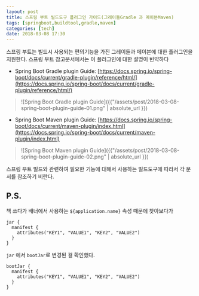 ```yaml
---
layout: post
title: 스프링 부트 빌드도구 플러그인 가이드(그레이들Gradle 과 메이븐Maven)
tags: [springboot,buildtool,gradle,maven]
categories: [tech]
date: 2018-03-08 17:30
---
```


스프링 부트는 빌드시 사용되는 편의기능을 가진 그레이들과 메이븐에 대한 플러그인을 지원한다. 스프링 부트 참고문서에서는 이 플러그인에 대한 설명이 빈약하다

* Spring Boot Gradle plugin Guide:
[https://docs.spring.io/spring-boot/docs/current/gradle-plugin/reference/html/](https://docs.spring.io/spring-boot/docs/current/gradle-plugin/reference/html/)
> ![Spring Boot Gradle plugin Guide]({{"/assets/post/2018-03-08-spring-boot-plugin-guide-01.png" | absolute_url }})

* Spring Boot Maven plugin Guide:
[https://docs.spring.io/spring-boot/docs/current/maven-plugin/index.html](https://docs.spring.io/spring-boot/docs/current/maven-plugin/index.html)
> ![Spring Boot Maven plugin Guide]({{"/assets/post/2018-03-08-spring-boot-plugin-guide-02.png" | absolute_url }})

스프링 부트 빌드와 관련하여 필요한 기능에 대해서 사용하는 빌드도구에 따라서 각 문서를 참조하기 비란다.

## P.S.
책 쓰다가 배너에서 사용하는 ``${application.name}`` 속성 때문에 찾아보다가

```
jar {
  manifest {
    attributes("KEY1", "VALUE1", "KEY2", "VALUE2")
  }
}
```

``jar`` 에서 ``bootJar``로 변경된 걸 확인했다.

```
bootJar {
  manifest {
    attributes("KEY1", "VALUE1", "KEY2", "VALUE2")
  }
}
```
